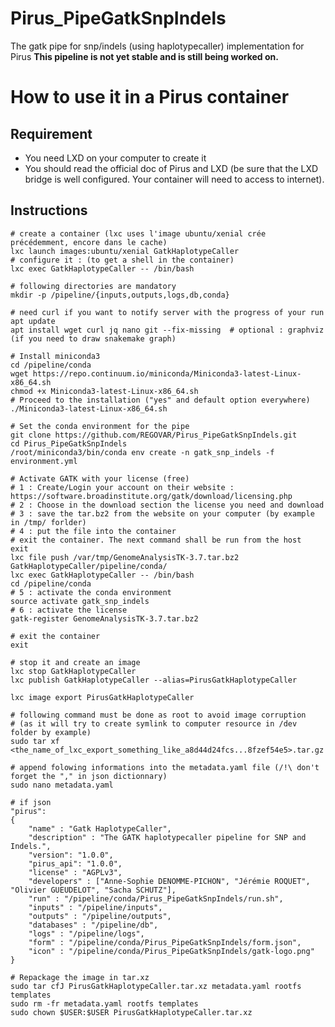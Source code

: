 # Pirus_PipeGatkSnpIndels
The gatk pipe for snp/indels (using haplotypecaller) implementation for Pirus
__This pipeline is not yet stable and is still being worked on.__

# How to use it in a Pirus container
## Requirement
 * You need LXD on your computer to create it
 * You should read the official doc of Pirus and LXD (be sure that the LXD bridge is well configured. Your container will need to access to internet).

## Instructions
    # create a container (lxc uses l'image ubuntu/xenial crée précédemment, encore dans le cache)
    lxc launch images:ubuntu/xenial GatkHaplotypeCaller
    # configure it : (to get a shell in the container)
    lxc exec GatkHaplotypeCaller -- /bin/bash

    # following directories are mandatory
    mkdir -p /pipeline/{inputs,outputs,logs,db,conda}

    # need curl if you want to notify server with the progress of your run
    apt update
    apt install wget curl jq nano git --fix-missing  # optional : graphviz (if you need to draw snakemake graph)

    # Install miniconda3
    cd /pipeline/conda
    wget https://repo.continuum.io/miniconda/Miniconda3-latest-Linux-x86_64.sh
    chmod +x Miniconda3-latest-Linux-x86_64.sh
    # Proceed to the installation ("yes" and default option everywhere)
    ./Miniconda3-latest-Linux-x86_64.sh

    # Set the conda environment for the pipe
    git clone https://github.com/REGOVAR/Pirus_PipeGatkSnpIndels.git
    cd Pirus_PipeGatkSnpIndels
    /root/miniconda3/bin/conda env create -n gatk_snp_indels -f environment.yml
    
    # Activate GATK with your license (free)
    # 1 : Create/Login your account on their website : https://software.broadinstitute.org/gatk/download/licensing.php
    # 2 : Choose in the download section the license you need and download 
    # 3 : save the tar.bz2 from the website on your computer (by example in /tmp/ forlder)
    # 4 : put the file into the container
    # exit the container. The next command shall be run from the host
    exit 
    lxc file push /var/tmp/GenomeAnalysisTK-3.7.tar.bz2 GatkHaplotypeCaller/pipeline/conda/
    lxc exec GatkHaplotypeCaller -- /bin/bash
    cd /pipeline/conda
    # 5 : activate the conda environment
    source activate gatk_snp_indels
    # 6 : activate the license
    gatk-register GenomeAnalysisTK-3.7.tar.bz2

    # exit the container
    exit

    # stop it and create an image
    lxc stop GatkHaplotypeCaller
    lxc publish GatkHaplotypeCaller --alias=PirusGatkHaplotypeCaller
    
    lxc image export PirusGatkHaplotypeCaller
    
    # following command must be done as root to avoid image corruption 
    # (as it will try to create symlink to computer resource in /dev folder by example)
    sudo tar xf <the_name_of_lxc_export_something_like_a8d44d24fcs...8fzef54e5>.tar.gz

    # append folowing informations into the metadata.yaml file (/!\ don't forget the "," in json dictionnary)
    sudo nano metadata.yaml

    # if json
    "pirus":
    {
        "name" : "Gatk HaplotypeCaller",
        "description" : "The GATK haplotypecaller pipeline for SNP and Indels.",
        "version": "1.0.0",
        "pirus_api": "1.0.0",
        "license" : "AGPLv3",
        "developers" : ["Anne-Sophie DENOMME-PICHON", "Jérémie ROQUET", "Olivier GUEUDELOT", "Sacha SCHUTZ"],
        "run" : "/pipeline/conda/Pirus_PipeGatkSnpIndels/run.sh",
        "inputs" : "/pipeline/inputs",
        "outputs" : "/pipeline/outputs",
        "databases" : "/pipeline/db",
        "logs" : "/pipeline/logs",
        "form" : "/pipeline/conda/Pirus_PipeGatkSnpIndels/form.json",
        "icon" : "/pipeline/conda/Pirus_PipeGatkSnpIndels/gatk-logo.png"
    }
    
    # Repackage the image in tar.xz
    sudo tar cfJ PirusGatkHaplotypeCaller.tar.xz metadata.yaml rootfs templates
    sudo rm -fr metadata.yaml rootfs templates
    sudo chown $USER:$USER PirusGatkHaplotypeCaller.tar.xz
